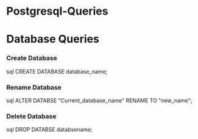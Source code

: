 # Postgresql-Queries
# Database Queries
  
### Create Database 
sql
CREATE DATABASE database_name;

### Rename Database
sql
ALTER DATABSE "Current_database_name" RENAME TO "new_name";

### Delete Database
sql
DROP DATABSE databsename;

